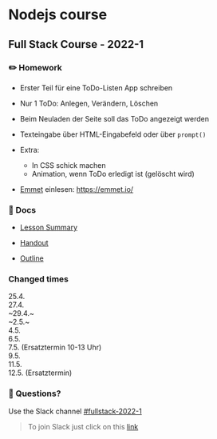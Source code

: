 # Nodejs course
## Full Stack Course - 2022-1

### ✏️ Homework

- Erster Teil für eine ToDo-Listen App schreiben
- Nur 1 ToDo: Anlegen, Verändern, Löschen
- Beim Neuladen der Seite soll das ToDo angezeigt werden

- Texteingabe über HTML-Eingabefeld oder über `prompt()`

- Extra:
  - In CSS schick machen
  - Animation, wenn ToDo erledigt ist (gelöscht wird)

- [Emmet](https://emmet.io/) einlesen: https://emmet.io/

### 📄 Docs

- [Lesson Summary](docs/summary.md)

- [Handout](<docs/Handout - Node.js.pdf>)

- [Outline](<docs/Outline - Node.js.pdf>)


### Changed times

25.4.<br/>
27.4.<br/>
~29.4.~<br/>
~2.5.~<br/>
4.5.<br/>
6.5.<br/>
7.5. (Ersatztermin 10-13 Uhr)<br/>
9.5. <br/>
11.5.<br/>
12.5. (Ersatztermin)


### 🤔 Questions?

Use the Slack channel [#fullstack-2022-1](https://hamburgcodingschool.slack.com/archives/C02TX7C3SQH)

> To join Slack just click on this [link](https://hamburgcodingschool.slack.com/join/shared_invite/enQtMjczNDI3OTE4NzIwLTE2ZmNkNDk5YTg3MDFlOTY2ZmU2YzU5YTU4MTNhNDg4MTRhNTMwYzFiNTdlOTdhYzllYzg5YmVkYzljNWExY2U#/)
